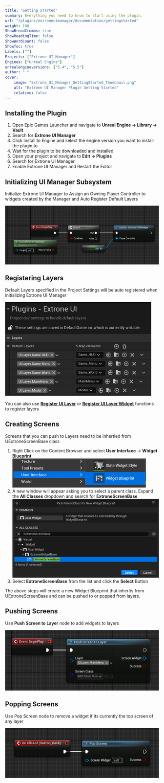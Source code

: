 ```yaml
---
title: "Getting Started"
summary: Everything you need to know to start using the plugin.
url: "/plugins/extroneuimanager/documentation/gettingstarted"
weight: 100
ShowBreadCrumbs: true
ShowReadingTime: false
ShowWordCount: false
ShowToc: true
Labels: [""]
Projects: ["Extrone UI Manager"]
Engines: ["Unreal Engine"]
unrealengineversions: ["5.4", "5.5"]
author: " "
cover:
    image: "Extrone_UI_Manager_GettingStarted_Thumbnail.png"
    alt: "Extrone UI Manager Plugin Getting Started"
    relative: false
---
```


## Installing the Plugin

1. Open Epic Games Launcher and navigate to **Unreal Engine → Library → Vault**
2. Search for **Extrone UI Manager**
3. Click Install to Engine and select the engine version you want to install the plugin to
4. Wait for the plugin to be downloaded and installed
5. Open your project and navigate to **Edit → Plugins**
6. Search for Extrone UI Manager
7. Enable Extrone UI Manager and Restart the Editor

## Initializing UI Manager Subsystem

Initialize Extrone UI Manager to Assign an Owning Player Controller to widgets created by the Manager and Auto Register Default Layers

![*Initialize Extrone UI Manager in Player Controller’s Begin Play*](InitializeUIManager.png)

## Registering Layers

Default Layers specified in the Project Settings will be auto registered when initializing Extrone UI Manager

![*Add Layers that should be registered by default to **Project Settings → Plugins → Extrone UI → Layers → Default Layers***](DefaultLayers.png)

You can also use **[Register UI Layer](../functions/#register-ui-layer)** or **[Register UI Layer Widget](../functions/#register-ui-layer-widget)** functions to register layers

## Creating Screens

Screens that you can push to Layers need to be inhertied from UExtroneScreenBase class

1. Right Click on the Content Browser and select **User Interface** -> **Widget Blueprint**
![Creating Widget Blueprint](CreateNewWidgetBlueprint.png)
2. A new window will appear asking you to select a parent class. Expand the **All Classes** dropdown and search for **ExtroneScreenBase**
![Search for and select ExtroneScreenBase](SearchForExtroneScreenBase.png)
3. Select **ExtroneScreenBase** from the list and click the **Select** Button

The above steps will create a new Widget Blueprint that inherits from UExtroneScreenBase and can be pushed to or popped from layers.

## Pushing Screens

Use **Push Screen to Layer** node to add widgets to layers

![*Pushing Main Menu widget to Main Menu Layer on HUD Begin Play*](PushScreen.png)

## Popping Screens

Use Pop Screen node to remove a widget if its currently the top screen of any layer

![*Use Pop Screen node to remove it if it’s currently the top screen of any layer*](PopScreen.png)